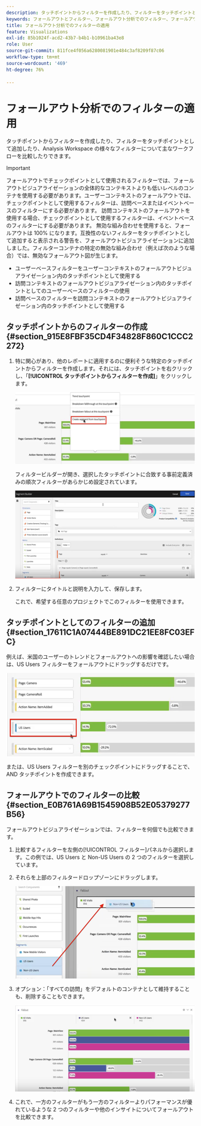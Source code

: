 ```yaml
---
description: タッチポイントからフィルターを作成したり、フィルターをタッチポイントとして追加したり、Analysis Workspace の様々なフィルターについて主なワークフローを比較したりできます。
keywords: フォールアウトとフィルター、フォールアウト分析でのフィルター、フォールアウトでのフィルターの比較
title: フォールアウト分析でのフィルターの適用
feature: Visualizations
exl-id: 85b1024f-acd2-43b7-b4b1-b10961ba43e8
role: User
source-git-commit: 811fce4f056a6280081901e484c3af8209f87c06
workflow-type: tm+mt
source-wordcount: '469'
ht-degree: 76%

---
```


# フォールアウト分析でのフィルターの適用

タッチポイントからフィルターを作成したり、フィルターをタッチポイントとして追加したり、Analysis Workspace の様々なフィルターについて主なワークフローを比較したりできます。

>[!IMPORTANT]
>
>フォールアウトでチェックポイントとして使用されるフィルターでは、フォールアウトビジュアライゼーションの全体的なコンテキストよりも低いレベルのコンテナを使用する必要があります。ユーザーコンテキストのフォールアウトでは、チェックポイントとして使用するフィルターは、訪問ベースまたはイベントベースのフィルターにする必要があります。 訪問コンテキストのフォールアウトを使用する場合、チェックポイントとして使用するフィルターは、イベントベースのフィルターにする必要があります。 無効な組み合わせを使用すると、フォールアウトは 100% になります。互換性のないフィルターをタッチポイントとして追加すると表示される警告を、フォールアウトビジュアライゼーションに追加しました。フィルターコンテナの特定の無効な組み合わせ（例えば次のような場合）では、無効なフォールアウト図が生じます。

* ユーザーベースフィルターをユーザーコンテキストのフォールアウトビジュアライゼーション内のタッチポイントとして使用する
* 訪問コンテキストのフォールアウトビジュアライゼーション内のタッチポイントとしてのユーザーベースのフィルターの使用
* 訪問ベースのフィルターを訪問コンテキストのフォールアウトビジュアライゼーション内のタッチポイントとして使用する

## タッチポイントからのフィルターの作成 {#section_915E8FBF35CD4F34828F860C1CCC2272}

1. 特に関心があり、他のレポートに適用するのに便利そうな特定のタッチポイントからフィルターを作成します。それには、タッチポイントを右クリックし、「**[!UICONTROL タッチポイントからフィルターを作成]**」をクリックします。

   ![ タッチポイントからセグメントを作成がハイライト表示されたタッチポイントドロップダウンメニュー。](assets/segment-from-touchpoint.png)

   フィルタービルダーが開き、選択したタッチポイントに合致する事前定義済みの順次フィルターがあらかじめ設定されています。

   ![ フィルタービルダーには、事前入力および事前作成された順次フィルターが表示されます。](assets/segment-builder.png)

1. フィルターにタイトルと説明を入力して、保存します。

   これで、希望する任意のプロジェクトでこのフィルターを使用できます。

## タッチポイントとしてのフィルターの追加 {#section_17611C1A07444BE891DC21EE8FC03EFC}

例えば、米国のユーザーのトレンドとフォールアウトへの影響を確認したい場合は、US Users フィルターをフォールアウトにドラッグするだけです。

![ フォールアウトにドラッグするために選択されハイライト表示された US ユーザーフィルター。](assets/segment-touchpoint.png)

または、US Users フィルターを別のチェックポイントにドラッグすることで、AND タッチポイントを作成できます。

## フォールアウトでのフィルターの比較 {#section_E0B761A69B1545908B52E05379277B56}

フォールアウトビジュアライゼーションでは、フィルターを何個でも比較できます。

1. 比較するフィルターを左側の[!UICONTROL フィルター]パネルから選択します。この例では、US Users と Non-US Users の 2 つのフィルターを選択しています。
1. それらを上部のフィルタードロップゾーンにドラッグします。

   ![ 選択したフィルターと、フィルタードロップゾーンを指す赤い矢印を使用したフォールアウトのビジュアライゼーション ](assets/segment-drop.png)

1. オプション：「すべての訪問」をデフォルトのコンテナとして維持することも、削除することもできます。

   ![ すべての訪問と、前の手順でドラッグした 2 つのフィルターを表示するフォールアウト。](assets/seg-compare.png)

1. これで、一方のフィルターがもう一方のフィルターよりパフォーマンスが優れているような 2 つのフィルターや他のインサイトについてフォールアウトを比較できます。
